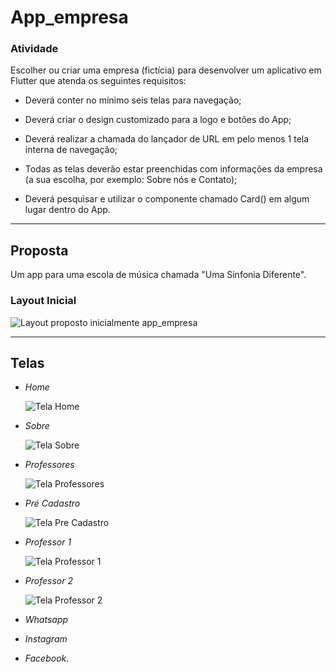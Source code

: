 # App_empresa

### Atividade

Escolher ou criar uma empresa (fictícia) para desenvolver um aplicativo em Flutter que atenda os seguintes requisitos:

- Deverá conter no mínimo seis telas para navegação;

- Deverá criar o design customizado para a logo e botões do App;

- Deverá realizar a chamada do lançador de URL em pelo menos 1 tela interna de navegação;

- Todas as telas deverão estar preenchidas com informações da empresa (a sua escolha, por exemplo: Sobre nós e Contato);

- Deverá pesquisar e utilizar o componente chamado Card() em algum lugar dentro do App.

----

## Proposta

Um app para uma escola de música chamada "Uma Sinfonia Diferente". 

### Layout Inicial

![Layout proposto inicialmente app_empresa](/images/images/app_empresa.png)

----

## Telas

  - *Home*
  
    ![Tela Home](/images/images/Telas/Home.png)
  
  - *Sobre* 
  
    ![Tela Sobre](/images/images/Telas/Sobre.png)
  
  - *Professores*
  
    ![Tela Professores](/images/images/Telas/Professores.png)
  
  - *Pré Cadastro*
  
    ![Tela Pre Cadastro](/images/images/Telas/PreCadastro.png)
  
  - *Professor 1*
  
    ![Tela Professor 1](/images/images/Telas/Professor1.png)
  
  - *Professor 2*
  
    ![Tela Professor 2](/images/images/Telas/Professor2.png)
  
  - *Whatsapp*
  
  - *Instagram*
  
  - *Facebook*.

